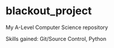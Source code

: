 # blackout_project
My A-Level Computer Science repository 

Skills gained: Git/Source Control, Python
